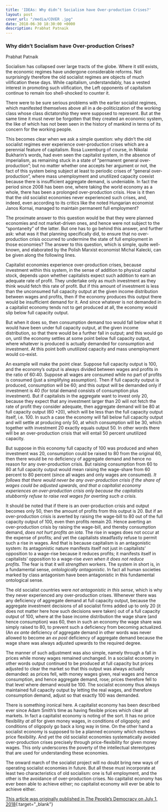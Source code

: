 ```yaml
---
title: 'IDEAs: Why didn’t Socialism have Over-production Crises?'
layout: post
cover_url: "/media/COVER .jpg"
date: 2018-06-30 18:30:00 +0000
description: Prabhat Patnaik
---
```

### Why didn’t Socialism have Over-production Crises?

Prabhat Patnaik

Socialism has collapsed over large tracts of the globe. Where it still exists, the economic regimes have undergone considerable reforms. Not surprisingly therefore the old socialist regimes are objects of much vilification these days. While capitalism, understandably, has a vested interest in promoting such vilification, the Left opponents of capitalism continue to remain too shell-shocked to counter it.

There were to be sure serious problems with the earlier socialist regimes, which manifested themselves above all in a de-politicization of the working class whose class dictatorship they were supposed to represent. But at the same time it must never be forgotten that they created an economic system, the like of which has not been seen in the history of mankind in terms of its concern for the working people.

This becomes clear when we ask a simple question: why didn’t the old socialist regimes ever experience over-production crises which are a perennial feature of capitalism. Rosa Luxemburg of course, in Nikolai Bukharin’s words, had even seen the capitalist system, in the absence of imperialism, as remaining stuck in a state of “permanent general over-production”; but no matter whether one accepts her argument or not, the fact of this system being subject at least to periodic crises of “general over-production”, where mass unemployment and unutilized capacity coexist because there is insufficient aggregate demand, is undeniable. In fact the period since 2008 has been one, where taking the world economy as a whole, there has been a prolonged over-production crisis. How is it then that the old socialist economies never experienced such crises, and, indeed, even according to its critics like the noted Hungarian economist Janos Kornai, managed to maintain permanent full employment?

The proximate answer to this question would be that they were planned economies and not market-driven ones, and hence were not subject to the “spontaneity” of the latter. But one has to go behind this answer, and further ask: what was it that planning specifically did, to ensure that no over-production crisis occurred to undermine the state of full employment in those economies? The answer to this question, which is simple, quite well-known, and elaborated by the Polish Marxist economist Michal Kalecki, can be given along the following lines.

Capitalist economies experience over-production crises, because investment within this system, in the sense of addition to physical capital stock, depends upon whether capitalists expect such addition to earn an adequate rate of profit. They undertake only as much investment as they think would fetch this rate of profit. But if this amount of investment is less than the unconsumed full capacity output at the given income distribution between wages and profits, then if the economy produces this output there would be insufficient demand for it. And since whatever is not demanded in a capitalist economy tends not to get produced at all, the economy would slip below full capacity output.

But when it does so, then consumption demand too would fall below what it would have been under full capacity output, at the given income distribution, so that there would be a further fall in output; and this would go on, until the economy settles at some point below full capacity output, where whatever is produced is actually demanded for consumption and investment. At this point both unutilized capacity and mass unemployment would co-exist.

An example will make the point clear. Suppose full capacity output is 100, and the economy’s output is always divided between wages and profits in the ratio of 60:40. Suppose all wages are consumed while no part of profits is consumed (just a simplifying assumption). Then if full capacity output is produced, consumption will be 60; and this output will be demanded only if investment is 40 (for total demand consists of consumption plus investment). But if capitalists in the aggregate want to invest only 20, because they expect that any investment larger than 20 will not fetch the rate of profit they consider adequate, then aggregate demand will be 80 at full capacity output (60 +20), which will be less than the full capacity output itself, i.e. 100. In such a case the economy will fall below full capacity output and will settle at producing only 50, at which consumption will be 30, which together with investment 20 exactly equals output 50. In other words there will be an over-production crisis that will entail 50 percent unutilized capacity.

But suppose in this economy full capacity of 100 was produced and when investment was 20, consumption could be raised to 80 from the original 60, then there would be no deficiency of aggregate demand and hence no reason for any over-production crisis. But raising consumption from 60 to 80 at full capacity output would mean raising the wage-share from 60 percent to 80 percent (since all wages and only wages are consumed). _It follows that there would never be any over-production crisis if the share of wages could be adjusted upwards, and that a capitalist economy experiences an over-production crisis only because the capitalists stubbornly refuse to raise real wages for averting such a crisis._

It should be noted that if there is an over-production crisis and output becomes only 50, then the amount of profits from this output is 20. But if an over-production crisis is averted by raising the wage-bill to 80 out of the full capacity output of 100, even then profits remain 20. Hence averting an over-production crisis by raising the wage-bill, and thereby consumption demand, _does not hurt profits an iota._ The rise in wages does not occur at the expense of profits; and yet the capitalists steadfastly refuse to permit such a rise in wages. And that is because capitalism is an antagonistic system: its antagonistic nature manifests itself not just in capitalists’ opposition to a wage-rise because it reduces profits; it manifests itself in capitalists’ opposition to a wage-rise _even when it does not reduce profits._ The fear is that it will _strengthen_ workers. The system in short is, in a fundamental sense, _ontologically antagonistic_. In fact all human societies marked by class antagonism have been antagonistic in this fundamental ontological sense.

The old socialist countries were _not antagonistic in this sense_, which is why they never experienced any over-production crises. Whenever there was any deficiency of aggregate demand at full capacity output, because the aggregate investment decisions of all socialist firms added up to only 20 (it does not matter here how such decisions were taken) out of a full capacity output of 100, where at the base income distribution the wage share (and hence consumption) was 60, then in such an economy the wage share was simply raised to 80, to prevent such a deficiency from becoming actualized. (An _ex ante_ deficiency of aggregate demand in other words was never allowed to become an _ex post_ deficiency of aggregate demand because the wage share was always adjusted upwards to the required degree.

The manner of such adjustment was also simple, namely through a fall in prices while money wages remained unchanged. In a socialist economy in other words output continued to be produced at full capacity but prices adjusted to clear the market so that this output was always actually demanded: as prices fell, with money wages given, real wages and hence consumption, and hence aggregate demand, rose; prices therefore fell to that level where demand would be 100. The socialist economy thus always maintained full capacity output by letting the real wages, and therefore consumption demand, adjust so that exactly 100 was demanded.

There is something ironical here. A capitalist economy has been described ever since Adam Smith’s time as having flexible prices which clear all markets. In fact a capitalist economy is noting of the sort. It has no price flexibility _at all_ for given money wages, in conditions of oligopoly; and conditions of oligopoly go back a long way in time. On the other hand a socialist economy is supposed to be a planned economy which eschews price flexibility. And yet the old socialist economies systematically avoided over-production crises precisely through price-flexibility for given money wages. This only underscores the poverty of the intellectual stereotypes that are used for understanding these economies.

The onward march of the socialist project will no doubt bring new ways of operating socialist economies in future. But all these must incorporate at least two characteristics of old socialism: one is full employment, and the other is the avoidance of over-production crises. No capitalist economy has ever been able to achieve either; no capitalist economy will ever be able to achieve either. 


[This article was originally published in The People’s Democracy on July 1, 2018](http://www.networkideas.org/news-analysis/2018/07/why-didnt-socialism-have-over-production-crises/){:target="_blank"}